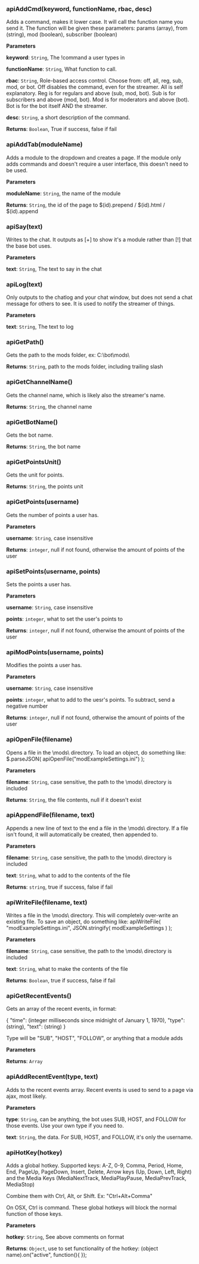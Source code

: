 ### apiAddCmd(keyword, functionName, rbac, desc) 

Adds a command, makes it lower case. It will call the function name you send it.
The function will be given these parameters: params (array), from (string), mod (boolean), subscriber (boolean)

**Parameters**

**keyword**: `String`, The !command a user types in

**functionName**: `String`, What function to call.

**rbac**: `String`, Role-based access control. Choose from: off, all, reg, sub, mod, or bot. Off disables the command, even for the streamer. All is self explanatory. Reg is for regulars and above (sub, mod, bot). Sub is for subscribers and above (mod, bot). Mod is for moderators and above (bot). Bot is for the bot itself AND the streamer.

**desc**: `String`, a short description of the command. 

**Returns**: `Boolean`, True if success, false if fail


### apiAddTab(moduleName) 

Adds a module to the dropdown and creates a page.
If the module only adds commands and doesn't require a user interface, this doesn't need to be used.

**Parameters**

**moduleName**: `String`, the name of the module

**Returns**: `String`, the id of the page to $(id).prepend / $(id).html / $(id).append


### apiSay(text) 

Writes to the chat. It outputs as [+] to show it's a module rather than [!] that the base bot uses.

**Parameters**

**text**: `String`, The text to say in the chat


### apiLog(text) 

Only outputs to the chatlog and your chat window, but does not send a chat message for others to see. It is used to notify the streamer of things.

**Parameters**

**text**: `String`, The text to log


### apiGetPath() 

Gets the path to the mods folder, ex:  C:\bot\mods\

**Returns**: `String`, path to the mods folder, including trailing slash


### apiGetChannelName() 

Gets the channel name, which is likely also the streamer's name.

**Returns**: `String`, the channel name


### apiGetBotName() 

Gets the bot name.

**Returns**: `String`, the bot name


### apiGetPointsUnit() 

Gets the unit for points.

**Returns**: `String`, the points unit


### apiGetPoints(username) 

Gets the number of points a user has.

**Parameters**

**username**: `String`, case insensitive

**Returns**: `integer`, null if not found, otherwise the amount of points of the user


### apiSetPoints(username, points) 

Sets the points a user has.

**Parameters**

**username**: `String`, case insensitive

**points**: `integer`, what to set the user's points to

**Returns**: `integer`, null if not found, otherwise the amount of points of the user


### apiModPoints(username, points) 

Modifies the points a user has.

**Parameters**

**username**: `String`, case insensitive

**points**: `integer`, what to add to the uesr's points. To subtract, send a negative number

**Returns**: `integer`, null if not found, otherwise the amount of points of the user


### apiOpenFile(filename) 

Opens a file in the \mods\ directory.
To load an object, do something like:  $.parseJSON( apiOpenFile("modExampleSettings.ini") );

**Parameters**

**filename**: `String`, case sensitive, the path to the \mods\ directory is included

**Returns**: `String`, the file contents, null if it doesn't exist


### apiAppendFile(filename, text) 

Appends a new line of text to the end a file in the \mods\ directory.
If a file isn't found, it will automatically be created, then appended to.

**Parameters**

**filename**: `String`, case sensitive, the path to the \mods\ directory is included

**text**: `String`, what to add to the contents of the file

**Returns**: `string`, true if success, false if fail


### apiWriteFile(filename, text) 

Writes a file in the \mods\ directory. This will completely over-write an existing file.
To save an object, do something like:  apiWriteFile( "modExampleSettings.ini", JSON.stringify( modExampleSettings ) );

**Parameters**

**filename**: `String`, case sensitive, the path to the \mods\ directory is included

**text**: `String`, what to make the contents of the file

**Returns**: `Boolean`, true if success, false if fail


### apiGetRecentEvents() 

Gets an array of the recent events, in format:

{ "time": (integer milliseconds since midnight of January 1, 1970), "type": (string), "text": (string) }

Type will be "SUB", "HOST", "FOLLOW", or anything that a module adds

**Parameters**

**Returns**: `Array`


### apiAddRecentEvent(type, text)

Adds to the recent events array. Recent events is used to send to a page via ajax, most likely.

**Parameters**

**type**: `String`, can be anything, the bot uses SUB, HOST, and FOLLOW for those events. Use your own type if you need to.

**text**: `String`, the data. For SUB, HOST, and FOLLOW, it's only the username.


### apiHotKey(hotkey) 

Adds a global hotkey. Supported keys: A-Z, 0-9, Comma, Period, Home, End, PageUp, PageDown, Insert, Delete, Arrow keys (Up, Down, Left, Right) and the Media Keys (MediaNextTrack, MediaPlayPause, MediaPrevTrack, MediaStop) 

Combine them with Ctrl, Alt, or Shift. Ex: "Ctrl+Alt+Comma" 

On OSX, Ctrl is command. These global hotkeys will block the normal function of those keys.

**Parameters**

**hotkey**: `String`, See above comments on format

**Returns**: `Object`, use to set functionality of the hotkey: (object name).on("active", function(){ });
